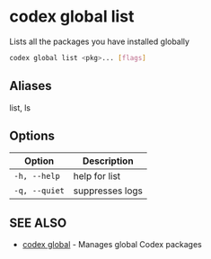 # codex global list

Lists all the packages you have installed globally

```bash
codex global list <pkg>... [flags]
```
## Aliases

list, ls

## Options

<!-- Markdown Table of Options -->
| Option | Description |
| --- | --- |
| `-h, --help` | help for list |
| `-q, --quiet` | suppresses logs |

## SEE ALSO

* [codex global](codex_global.md)	 - Manages global Codex packages
